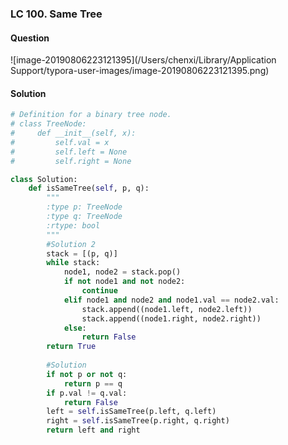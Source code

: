 ### LC 100. Same Tree

#### Question

![image-20190806223121395](/Users/chenxi/Library/Application Support/typora-user-images/image-20190806223121395.png)



#### Solution

```python
# Definition for a binary tree node.
# class TreeNode:
#     def __init__(self, x):
#         self.val = x
#         self.left = None
#         self.right = None

class Solution:
    def isSameTree(self, p, q):
        """
        :type p: TreeNode
        :type q: TreeNode
        :rtype: bool
        """
        #Solution 2
        stack = [(p, q)]
        while stack:
            node1, node2 = stack.pop()
            if not node1 and not node2:
                continue
            elif node1 and node2 and node1.val == node2.val:
                stack.append((node1.left, node2.left))
                stack.append((node1.right, node2.right))
            else:
                return False
        return True
                
        #Solution
        if not p or not q:
            return p == q
        if p.val != q.val:
            return False
        left = self.isSameTree(p.left, q.left)
        right = self.isSameTree(p.right, q.right)
        return left and right
```


